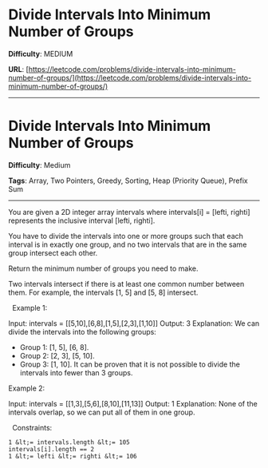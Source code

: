 # Divide Intervals Into Minimum Number of Groups

**Difficulty**: MEDIUM

**URL**: [https://leetcode.com/problems/divide-intervals-into-minimum-number-of-groups/](https://leetcode.com/problems/divide-intervals-into-minimum-number-of-groups/)

---

# Divide Intervals Into Minimum Number of Groups

**Difficulty**: Medium

**Tags**: Array, Two Pointers, Greedy, Sorting, Heap (Priority Queue), Prefix Sum

---

You are given a 2D integer array intervals where intervals[i] = [lefti, righti] represents the inclusive interval [lefti, righti].

You have to divide the intervals into one or more groups such that each interval is in exactly one group, and no two intervals that are in the same group intersect each other.

Return the minimum number of groups you need to make.

Two intervals intersect if there is at least one common number between them. For example, the intervals [1, 5] and [5, 8] intersect.

&nbsp;
Example 1:


Input: intervals = [[5,10],[6,8],[1,5],[2,3],[1,10]]
Output: 3
Explanation: We can divide the intervals into the following groups:
- Group 1: [1, 5], [6, 8].
- Group 2: [2, 3], [5, 10].
- Group 3: [1, 10].
It can be proven that it is not possible to divide the intervals into fewer than 3 groups.


Example 2:


Input: intervals = [[1,3],[5,6],[8,10],[11,13]]
Output: 1
Explanation: None of the intervals overlap, so we can put all of them in one group.


&nbsp;
Constraints:


	1 &lt;= intervals.length &lt;= 105
	intervals[i].length == 2
	1 &lt;= lefti &lt;= righti &lt;= 106



